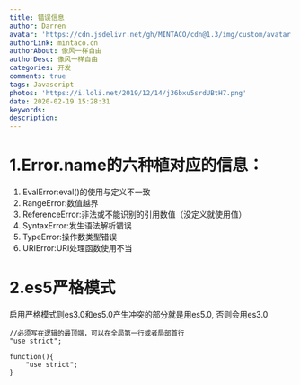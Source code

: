 ```yaml
---
title: 错误信息
author: Darren
avatar: 'https://cdn.jsdelivr.net/gh/MINTACO/cdn@1.3/img/custom/avatar.jpg'
authorLink: mintaco.cn
authorAbout: 像风一样自由
authorDesc: 像风一样自由
categories: 开发
comments: true
tags: Javascript
photos: 'https://i.loli.net/2019/12/14/j36bxu5srdUBtH7.png'
date: 2020-02-19 15:28:31
keywords:
description:
---
```

# 1.Error.name的六种植对应的信息：
1. EvalError:eval()的使用与定义不一致
2. RangeError:数值越界
3. ReferenceError:非法或不能识别的引用数值（没定义就使用值）
4. SyntaxError:发生语法解析错误
5. TypeError:操作数类型错误
6. URIError:URI处理函数使用不当


# 2.es5严格模式
启用严格模式则es3.0和es5.0产生冲突的部分就是用es5.0, 否则会用es3.0
```
//必须写在逻辑的最顶端，可以在全局第一行或者局部首行
"use strict";

function(){
    "use strict";
}
```